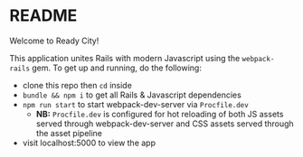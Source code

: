 # README

Welcome to Ready City!

This application unites Rails with modern Javascript using the `webpack-rails`
gem. To get up and running, do the following:
- clone this repo then `cd` inside
- `bundle && npm i` to get all Rails & Javascript dependencies
- `npm run start` to start webpack-dev-server via `Procfile.dev`
  - **NB:** `Procfile.dev` is configured for hot reloading of both JS assets served through webpack-dev-server and CSS assets served through the asset pipeline
- visit localhost:5000 to view the app
